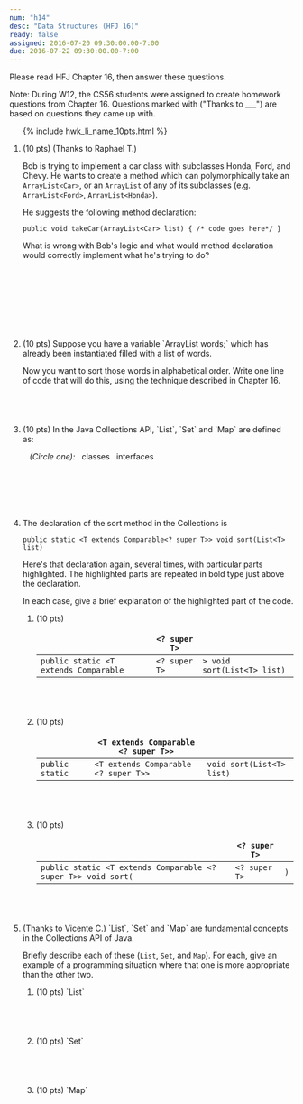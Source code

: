 ```yaml
---
num: "h14"
desc: "Data Structures (HFJ 16)"
ready: false
assigned: 2016-07-20 09:30:00.00-7:00
due: 2016-07-22 09:30:00.00-7:00
---
```


<style>
 li.explain-code  table {
    border: none;
 }
 
 li.explain-code table * th {
    border: none;
 }
 
  li.explain-code table * td {
    border: none;
 }

</style>

Please read <span data-hfj="16">HFJ Chapter 16</span>, then answer these questions.

Note: During W12, the CS56 students were assigned to create homework questions from Chapter 16.  Questions marked with ("Thanks to ___") are based on questions they came up with. 

<ol>

{% include hwk_li_name_10pts.html %}

<li markdown="1" style="margin-bottom:10em;"> (10 pts) (Thanks to Raphael T.)  

Bob is trying to implement a car class with subclasses Honda, Ford, and Chevy. He wants to create a method which can polymorphically take an `ArrayList<Car>`, or an `ArrayList` of any of its subclasses (e.g. `ArrayList<Ford>`, `ArrayList<Honda>`).

He suggests the following method declaration:

```
public void takeCar(ArrayList<Car> list) { /* code goes here*/ }
```

What is wrong with Bob's logic and what would method declaration would correctly implement what he's trying to do? 


</li>
 
<li style="margin-bottom:5em;" markdown="1"> (10 pts) Suppose you have a variable `ArrayList<String> words;` which has already been instantiated filled with a list of words.

Now you want to sort those words in alphabetical order. Write one line of code that will do this, using the technique described in Chapter 16.

</li>

<li style="margin-bottom:5em;" markdown="1"> (10 pts) In the Java Collections API, `List`, `Set` and `Map` are defined as:

&nbsp;&nbsp;&nbsp;<em>(Circle one):</em>&nbsp;&nbsp;&nbsp;classes&nbsp;&nbsp;&nbsp;interfaces

<div class="pagebreak">&nbsp;</div>

</li>

<li style="margin-bottom:5em;"><p markdown="1"> The declaration of the sort method in the Collections is

```
public static <T extends Comparable<? super T>> void sort(List<T> list)
```
</p>

Here's that declaration again, several times, with particular parts highlighted.  The highlighted parts are repeated in bold type
just above the declaration.

In each case, give a brief explanation of the highlighted part of the code.

<ol>

<li style="margin-bottom:5em;"  markdown="1" class="explain-code"> (10 pts) 

|                                      | `<? super T>`  |                             |
|--------------------------------------|----------------|-----------------------------|
|`public static <T extends Comparable` | `<? super T>`  | `> void sort(List<T> list)` |

</li>

<li style="margin-bottom:5em;" markdown="1" class="explain-code"> (10 pts) 

|                | `<T extends Comparable <? super T>>` |                            |
|----------------|--------------------------------------|----------------------------|
|`public static` | `<T extends Comparable <? super T>>` |  `void sort(List<T> list)` |

</li>



<li style="margin-bottom:5em;"  markdown="1" class="explain-code"> (10 pts)

|                                                              |  `<? super T>` |     |
|--------------------------------------------------------------|----------------|-----|
|`public static <T extends Comparable <? super T>> void sort(` | `<? super T>`  | `)` |


</li>
</ol>
</li>



<li markdown="1"> (Thanks to Vicente C.) `List`, `Set` and `Map` are fundamental concepts in the Collections API of Java.

Briefly describe each of these (`List`, `Set`, and `Map`).  For each, give an example of a programming situation where that one is more appropriate than the other two.

<ol>
<li markdown="1" style="margin-bottom: 5em;"> (10 pts) `List`
</li>

<li markdown="1" style="margin-bottom: 5em;"> (10 pts) `Set`
</li>

<li markdown="1" style="margin-bottom: 5em;"> (10 pts) `Map`
</li>

</ol>

</li>




</ol>

<div style="display:none;"> https://UCSB-CS56-M16.github.io/hwk/h14 </div>
